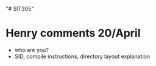 "# SIT305" 

# Henry comments 20/April
- who are you?
- SID, compile instructions, directory layout explanation
